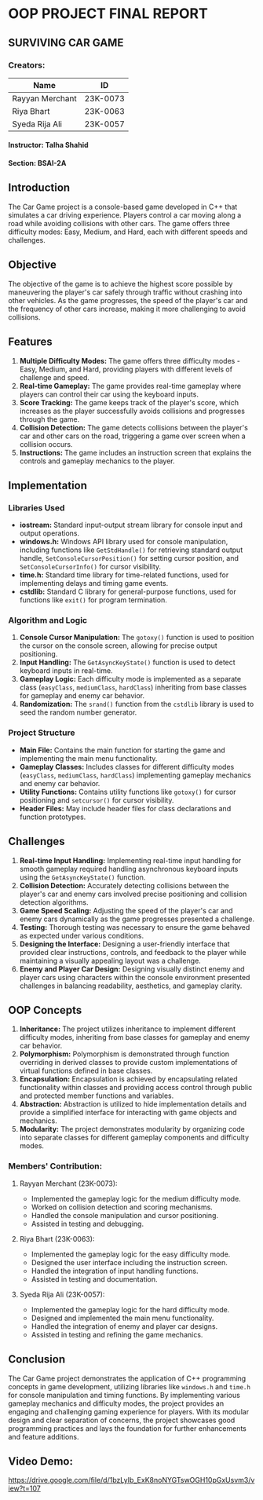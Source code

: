 # OOP PROJECT FINAL REPORT
## SURVIVING CAR GAME
### Creators:
| Name             | ID       |
|------------------|----------|
| Rayyan Merchant | 23K-0073 |
| Riya Bhart       | 23K-0063 |
| Syeda Rija Ali   | 23K-0057 |


#### Instructor: Talha Shahid
#### Section: BSAI-2A

## Introduction
The Car Game project is a console-based game developed in C++ that simulates a car driving experience. Players control a car moving along a road while avoiding collisions with other cars. The game offers three difficulty modes: Easy, Medium, and Hard, each with different speeds and challenges.

## Objective
The objective of the game is to achieve the highest score possible by maneuvering the player's car safely through traffic without crashing into other vehicles. As the game progresses, the speed of the player's car and the frequency of other cars increase, making it more challenging to avoid collisions.

## Features
1. **Multiple Difficulty Modes:** The game offers three difficulty modes - Easy, Medium, and Hard, providing players with different levels of challenge and speed.
2. **Real-time Gameplay:** The game provides real-time gameplay where players can control their car using the keyboard inputs.
3. **Score Tracking:** The game keeps track of the player's score, which increases as the player successfully avoids collisions and progresses through the game.
4. **Collision Detection:** The game detects collisions between the player's car and other cars on the road, triggering a game over screen when a collision occurs.
5. **Instructions:** The game includes an instruction screen that explains the controls and gameplay mechanics to the player.

## Implementation

### Libraries Used
- **iostream:** Standard input-output stream library for console input and output operations.
- **windows.h:** Windows API library used for console manipulation, including functions like `GetStdHandle()` for retrieving standard output handle, `SetConsoleCursorPosition()` for setting cursor position, and `SetConsoleCursorInfo()` for cursor visibility.
- **time.h:** Standard time library for time-related functions, used for implementing delays and timing game events.
- **cstdlib:** Standard C library for general-purpose functions, used for functions like `exit()` for program termination.

### Algorithm and Logic
1. **Console Cursor Manipulation:** The `gotoxy()` function is used to position the cursor on the console screen, allowing for precise output positioning.
2. **Input Handling:** The `GetAsyncKeyState()` function is used to detect keyboard inputs in real-time.
3. **Gameplay Logic:** Each difficulty mode is implemented as a separate class (`easyClass`, `mediumClass`, `hardClass`) inheriting from base classes for gameplay and enemy car behavior.
4. **Randomization:** The `srand()` function from the `cstdlib` library is used to seed the random number generator.

### Project Structure
- **Main File:** Contains the main function for starting the game and implementing the main menu functionality.
- **Gameplay Classes:** Includes classes for different difficulty modes (`easyClass`, `mediumClass`, `hardClass`) implementing gameplay mechanics and enemy car behavior.
- **Utility Functions:** Contains utility functions like `gotoxy()` for cursor positioning and `setcursor()` for cursor visibility.
- **Header Files:** May include header files for class declarations and function prototypes.

## Challenges
1. **Real-time Input Handling:** Implementing real-time input handling for smooth gameplay required handling asynchronous keyboard inputs using the `GetAsyncKeyState()` function.
2. **Collision Detection:** Accurately detecting collisions between the player's car and enemy cars involved precise positioning and collision detection algorithms.
3. **Game Speed Scaling:** Adjusting the speed of the player's car and enemy cars dynamically as the game progresses presented a challenge.
4. **Testing:** Thorough testing was necessary to ensure the game behaved as expected under various conditions.
5. **Designing the Interface:** Designing a user-friendly interface that provided clear instructions, controls, and feedback to the player while maintaining a visually appealing layout was a challenge.
6. **Enemy and Player Car Design:** Designing visually distinct enemy and player cars using characters within the console environment presented challenges in balancing readability, aesthetics, and gameplay clarity.

## OOP Concepts
1. **Inheritance:** The project utilizes inheritance to implement different difficulty modes, inheriting from base classes for gameplay and enemy car behavior.
2. **Polymorphism:** Polymorphism is demonstrated through function overriding in derived classes to provide custom implementations of virtual functions defined in base classes.
3. **Encapsulation:** Encapsulation is achieved by encapsulating related functionality within classes and providing access control through public and protected member functions and variables.
4. **Abstraction:** Abstraction is utilized to hide implementation details and provide a simplified interface for interacting with game objects and mechanics.
5. **Modularity:** The project demonstrates modularity by organizing code into separate classes for different gameplay components and difficulty modes.


### Members' Contribution:

1. Rayyan Merchant (23K-0073):
   - Implemented the gameplay logic for the medium difficulty mode.
   - Worked on collision detection and scoring mechanisms.
   - Handled the console manipulation and cursor positioning.
   - Assisted in testing and debugging.

2. Riya Bhart (23K-0063):
   - Implemented the gameplay logic for the easy difficulty mode.
   - Designed the user interface including the instruction screen.
   - Handled the integration of input handling functions.
   - Assisted in testing and documentation.

3. Syeda Rija Ali (23K-0057):
   - Implemented the gameplay logic for the hard difficulty mode.
   - Designed and implemented the main menu functionality.
   - Handled the integration of enemy and player car designs.
   - Assisted in testing and refining the game mechanics.



## Conclusion
The Car Game project demonstrates the application of C++ programming concepts in game development, utilizing libraries like `windows.h` and `time.h` for console manipulation and timing functions. By implementing various gameplay mechanics and difficulty modes, the project provides an engaging and challenging gaming experience for players. With its modular design and clear separation of concerns, the project showcases good programming practices and lays the foundation for further enhancements and feature additions.



## Video Demo: 
https://drive.google.com/file/d/1bzLyIb_ExK8noNYGTswOGH10pGxUsvm3/view?t=107
